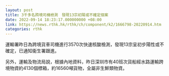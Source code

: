 ```yaml
---
layout: post
title: 3千多名跨境司機檢測　發現13宗初陽或不確定個案
date: 2022-09-14 18:23:17.000000000 +08:00
link: https://news.rthk.hk/rthk/ch/component/k2/1666798-20220914.htm
categories: rthk
---
```


運輸署昨日為跨境貨車司機進行3570次快速核酸檢測，發現13宗呈初步陽性或不確定，已通知衞生署跟進。

另外，運輸及物流局說，根據內地資料，昨日深圳市有40班次貨船經水路運輸跨境物資約4130個標箱，約16560噸貨物，全屬非生鮮類物資。
